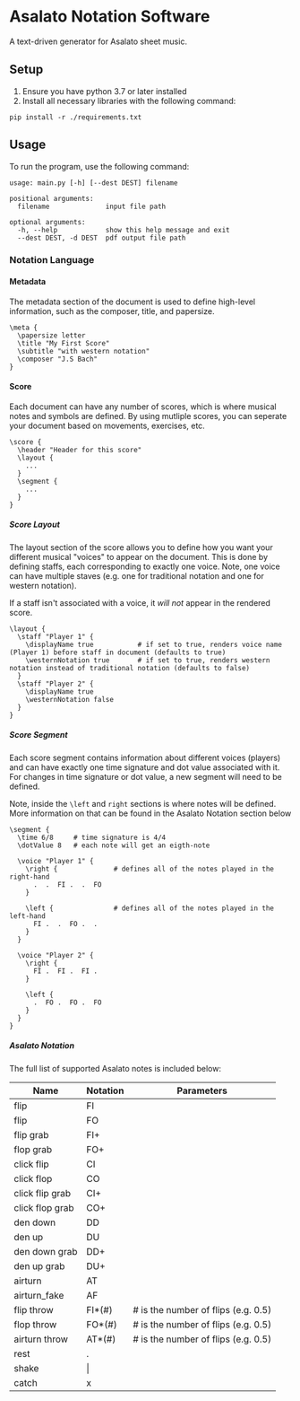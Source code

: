 # Asalato Notation Software

A text-driven generator for Asalato sheet music.

## Setup

1. Ensure you have python 3.7 or later installed
2. Install all necessary libraries with the following command:

```
pip install -r ./requirements.txt
```

## Usage

To run the program, use the following command:

```
usage: main.py [-h] [--dest DEST] filename

positional arguments:
  filename              input file path

optional arguments:
  -h, --help            show this help message and exit
  --dest DEST, -d DEST  pdf output file path
```

### Notation Language

#### Metadata

The metadata section of the document is used to define high-level information, such as the composer, title, and papersize.

```
\meta {
  \papersize letter
  \title "My First Score"
  \subtitle "with western notation"
  \composer "J.S Bach"
}
```

#### Score

Each document can have any number of scores, which is where musical notes and symbols are defined. By using mutliple scores, you can seperate your document based on movements, exercises, etc.

```
\score {
  \header "Header for this score"
  \layout {
    ...
  }
  \segment {
    ...
  }
}
```

##### Score Layout

The layout section of the score allows you to define how you want your different musical "voices" to appear on the document. This is done by defining staffs, each corresponding to exactly one voice. Note, one voice can have multiple staves (e.g. one for traditional notation and one for western notation).

If a staff isn't associated with a voice, it _will not_ appear in the rendered score.

```
\layout {
  \staff "Player 1" {
    \displayName true           # if set to true, renders voice name (Player 1) before staff in document (defaults to true)
    \westernNotation true       # if set to true, renders western notation instead of traditional notation (defaults to false)
  }
  \staff "Player 2" {
    \displayName true
    \westernNotation false
  }
}
```

##### Score Segment

Each score segment contains information about different voices (players) and can have exactly one time signature and dot value associated with it. For changes in time signature or dot value, a new segment will need to be defined.

Note, inside the `\left` and `right` sections is where notes will be defined. More information on that can be found in the Asalato Notation section below

```
\segment {
  \time 6/8     # time signature is 4/4
  \dotValue 8   # each note will get an eigth-note

  \voice "Player 1" {
    \right {              # defines all of the notes played in the right-hand
      .  .  FI .  .  FO
    }

    \left {               # defines all of the notes played in the left-hand
      FI .  .  FO .  .
    }
  }

  \voice "Player 2" {
    \right {
      FI .  FI .  FI .
    }

    \left {
      .  FO .  FO .  FO
    }
  }
}
```

##### Asalato Notation

The full list of supported Asalato notes is included below:

| Name            | Notation | Parameters                          |
| --------------- | -------- | ----------------------------------- |
| flip            | FI       |                                     |
| flip            | FO       |                                     |
| flip grab       | FI+      |                                     |
| flop grab       | FO+      |                                     |
| click flip      | CI       |                                     |
| click flop      | CO       |                                     |
| click flip grab | CI+      |                                     |
| click flop grab | CO+      |                                     |
| den down        | DD       |                                     |
| den up          | DU       |                                     |
| den down grab   | DD+      |                                     |
| den up grab     | DU+      |                                     |
| airturn         | AT       |                                     |
| airturn_fake    | AF       |                                     |
| flip throw      | FI\*(#)  | # is the number of flips (e.g. 0.5) |
| flop throw      | FO\*(#)  | # is the number of flips (e.g. 0.5) |
| airturn throw   | AT\*(#)  | # is the number of flips (e.g. 0.5) |
| rest            | .        |                                     |
| shake           | \|       |                                     |
| catch           | x        |                                     |
